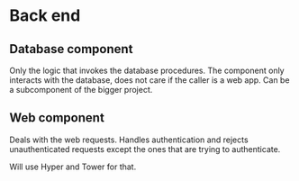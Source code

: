 # Back end

## Database component
Only the logic that invokes the database procedures. The component only 
interacts with the database, does not care if the caller is a web app. Can be a
subcomponent of the bigger project.

## Web component
Deals with the web requests. Handles authentication and rejects unauthenticated
requests except the ones that are trying to authenticate.

Will use Hyper and Tower for that.

